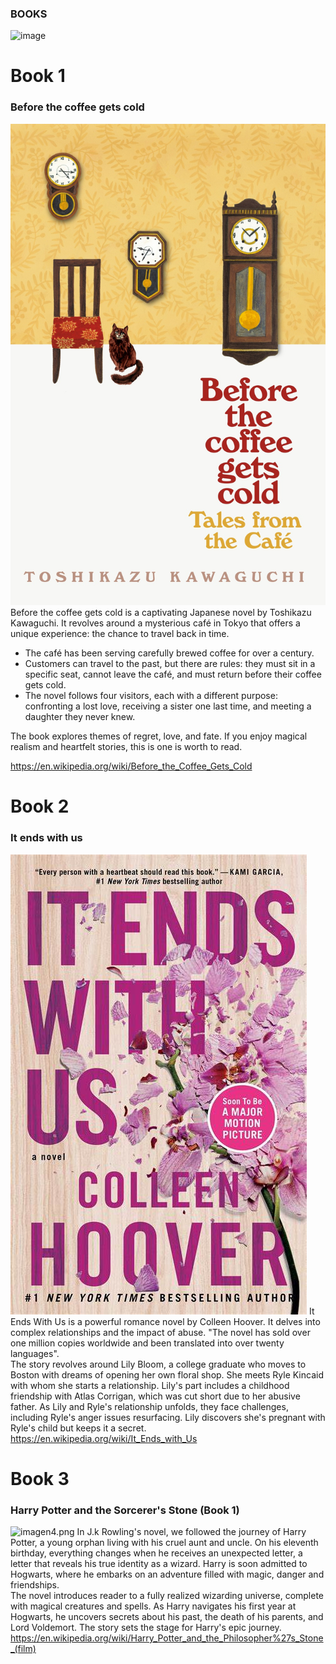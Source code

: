 ### BOOKS  
![image](https://github.com/bautista237/MarkdownGuideBook2/assets/162723443/f99f5a83-37e3-4ea4-94f5-090c00eb3b6b)

# Book 1
### Before the coffee gets cold
![imagen1.png](imagen1.png)
Before the coffee gets cold is a captivating Japanese novel by Toshikazu Kawaguchi. It revolves around a mysterious café in Tokyo that offers a unique experience: the chance to travel back in time.    
 * The café has been serving carefully brewed coffee for over a century.  
 * Customers can travel to the past, but there are rules: they must sit in a specific seat, cannot leave the café, and must return before their coffee gets cold.  
 * The novel follows four visitors, each with a different purpose: confronting a lost love, receiving a sister one last time, and meeting a daughter they never knew. 
   
The book explores themes of regret, love, and fate. If you enjoy magical realism and heartfelt stories, this is one is worth to read. 

https://en.wikipedia.org/wiki/Before_the_Coffee_Gets_Cold
# Book 2
### It ends with us
![imagen2.png](imagen2.png)
It Ends With Us is a powerful romance novel by Colleen Hoover. It delves into complex relationships and the impact of abuse. "The novel has sold over one million copies worldwide and been translated into over twenty languages".  
 The story revolves around Lily Bloom, a college graduate who moves to Boston with dreams of opening her own floral shop. She meets Ryle Kincaid with whom she starts a relationship. Lily's part includes a childhood friendship with Atlas Corrigan, which was cut short due to her abusive father. As Lily and Ryle's relationship unfolds, they face challenges, including Ryle's anger issues resurfacing. Lily discovers she's pregnant with Ryle's child but keeps it a secret.  
https://en.wikipedia.org/wiki/It_Ends_with_Us
# Book 3
### Harry Potter and the Sorcerer's Stone (Book 1)
![imagen4.png](imagen4.png)
In J.k Rowling's novel, we followed the journey of Harry Potter, a young orphan living with his cruel aunt and uncle. On his eleventh birthday, everything changes when he receives an unexpected letter, a letter that reveals his true identity as a wizard. Harry is soon admitted to Hogwarts, where he embarks on an adventure filled with magic, danger and friendships.  
 The novel introduces reader to a fully realized wizarding universe, complete with magical creatures and spells. As Harry navigates his first year at Hogwarts, he uncovers secrets about his past, the death of his parents, and Lord Voldemort. The story sets the stage for Harry's epic journey.
https://en.wikipedia.org/wiki/Harry_Potter_and_the_Philosopher%27s_Stone_(film)
